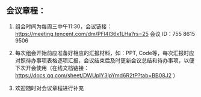 ## 会议章程：

1. 组会时间为每周三中午11:30，会议链接：https://meeting.tencent.com/dm/PFl4l36x1LHa?rs=25 会议 ID：755 8615 9506

2. 每次组会开始前应准备好相应的汇报材料，如：PPT, Code等，每次汇报时应对照待办事项表格逐项汇报，会议结束后及时更新会议总结和待办事项，以便下次开会使用（在线文档链接：https://docs.qq.com/sheet/DWUpIY3lpYmd6R2tP?tab=BB08J2 ）

3. 欢迎随时对会议章程进行补充 
